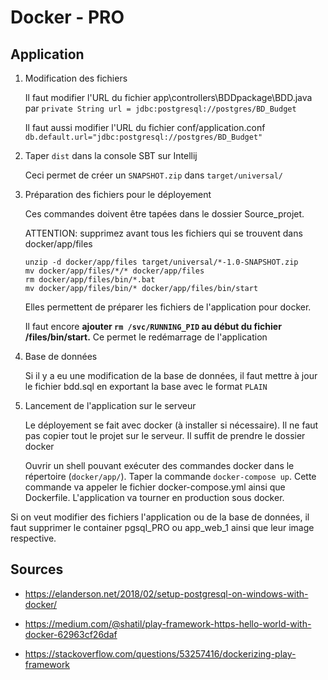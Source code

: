 # Docker - PRO

## Application

1. Modification des fichiers

    Il faut modifier l'URL du fichier app\controllers\BDDpackage\BDD.java par ```private String url = jdbc:postgresql://postgres/BD_Budget``` 

    Il faut aussi modifier l'URL du fichier conf/application.conf ```db.default.url="jdbc:postgresql://postgres/BD_Budget"```

2. Taper ```dist``` dans la console SBT sur Intellij

    Ceci permet de créer un ```SNAPSHOT.zip``` dans ```target/universal/```

3. Préparation des fichiers pour le déployement

    Ces commandes doivent être tapées dans le dossier Source_projet. 
    
    ATTENTION: supprimez avant tous les fichiers qui se trouvent dans docker/app/files

    ```
    unzip -d docker/app/files target/universal/*-1.0-SNAPSHOT.zip
    mv docker/app/files/*/* docker/app/files
    rm docker/app/files/bin/*.bat
    mv docker/app/files/bin/* docker/app/files/bin/start
    ```
    
    Elles permettent de préparer les fichiers de l'application pour docker.
    
    Il faut encore **ajouter ```rm /svc/RUNNING_PID``` au début du fichier /files/bin/start.** Ce permet le redémarrage de l'application
    
4. Base de données

    Si il y a eu une modification de la base de données, il faut mettre à jour le fichier bdd.sql en exportant la base avec le format ```PLAIN``` 

5. Lancement de l'application sur le serveur

    Le déployement se fait avec docker (à installer si nécessaire). Il ne faut pas copier tout le projet sur le serveur. Il suffit de prendre le dossier docker

    Ouvrir un shell pouvant exécuter des commandes docker dans le répertoire (```docker/app/```). Taper la commande ```docker-compose up```. Cette commande va appeler le fichier docker-compose.yml ainsi que Dockerfile. L'application va tourner en production sous docker.
    
Si on veut modifier des fichiers l'application ou de la base de données, il faut supprimer le container pgsql_PRO ou app_web_1 ainsi que leur image respective. 

## Sources

* https://elanderson.net/2018/02/setup-postgresql-on-windows-with-docker/

* https://medium.com/@shatil/play-framework-https-hello-world-with-docker-62963cf26daf

* https://stackoverflow.com/questions/53257416/dockerizing-play-framework
